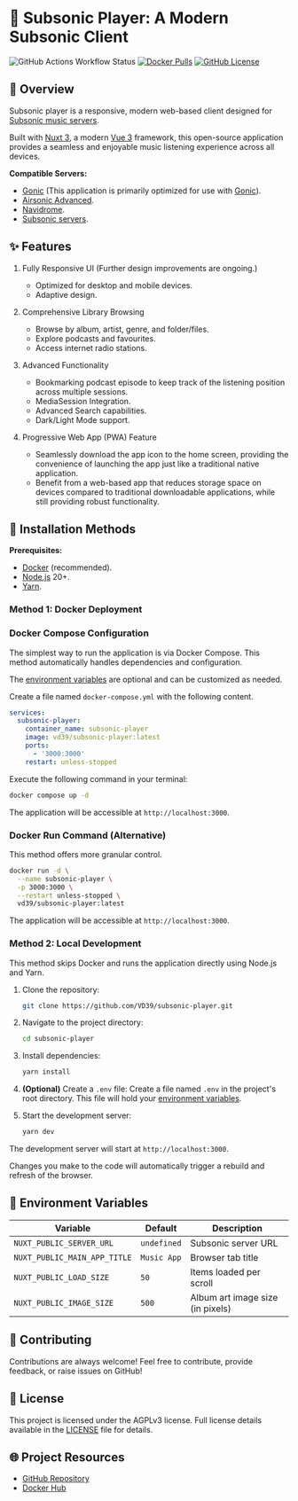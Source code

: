 # 🎵 Subsonic Player: A Modern Subsonic Client

![GitHub Actions Workflow Status][action-workflow]
[![Docker Pulls][docker-pulls]][docker-hub]
[![GitHub License][github-license]][license]

## 📝 Overview

Subsonic player is a responsive, modern web-based client designed for [Subsonic music servers][subsonic].

Built with [Nuxt 3][nuxt], a modern [Vue 3][vue] framework, this open-source application provides a seamless and enjoyable music listening experience across all devices.

**Compatible Servers:**

- [Gonic][gonic] (This application is primarily optimized for use with [Gonic][gonic]).
- [Airsonic Advanced][airsonic].
- [Navidrome][navidrome].
- [Subsonic servers][subsonic].

## ✨ Features

1. Fully Responsive UI (Further design improvements are ongoing.)

   - Optimized for desktop and mobile devices.
   - Adaptive design.

2. Comprehensive Library Browsing

   - Browse by album, artist, genre, and folder/files.
   - Explore podcasts and favourites.
   - Access internet radio stations.

3. Advanced Functionality

   - Bookmarking podcast episode to keep track of the listening position across multiple sessions.
   - MediaSession Integration.
   - Advanced Search capabilities.
   - Dark/Light Mode support.

4. Progressive Web App (PWA) Feature
   - Seamlessly download the app icon to the home screen, providing the convenience of launching the app just like a traditional native application.
   - Benefit from a web-based app that reduces storage space on devices compared to traditional downloadable applications, while still providing robust functionality.

## 🚀 Installation Methods

**Prerequisites:**

- [Docker][docker] (recommended).
- [Node.js][nodejs] 20+.
- [Yarn][yarn].

### Method 1: Docker Deployment

### Docker Compose Configuration

The simplest way to run the application is via Docker Compose. This method automatically handles dependencies and configuration.

The [environment variables][env-vars] are optional and can be customized as needed.

Create a file named `docker-compose.yml` with the following content.

```yml
services:
  subsonic-player:
    container_name: subsonic-player
    image: vd39/subsonic-player:latest
    ports:
      - '3000:3000'
    restart: unless-stopped
```

Execute the following command in your terminal:

```bash
docker compose up -d
```

The application will be accessible at `http://localhost:3000`.

### Docker Run Command (Alternative)

This method offers more granular control.

```bash
docker run -d \
  --name subsonic-player \
  -p 3000:3000 \
  --restart unless-stopped \
  vd39/subsonic-player:latest
```

The application will be accessible at `http://localhost:3000`.

### Method 2: Local Development

This method skips Docker and runs the application directly using Node.js and Yarn.

1. Clone the repository:

   ```bash
   git clone https://github.com/VD39/subsonic-player.git
   ```

2. Navigate to the project directory:

   ```bash
   cd subsonic-player
   ```

3. Install dependencies:

   ```bash
   yarn install
   ```

4. **(Optional)** Create a `.env` file: Create a file named `.env` in the project's root directory. This file will hold your [environment variables][env-vars].

5. Start the development server:

   ```bash
   yarn dev
   ```

The development server will start at `http://localhost:3000`.

Changes you make to the code will automatically trigger a rebuild and refresh of the browser.

## 🔧 Environment Variables

| Variable                     | Default     | Description                      |
| ---------------------------- | ----------- | -------------------------------- |
| `NUXT_PUBLIC_SERVER_URL`     | `undefined` | Subsonic server URL              |
| `NUXT_PUBLIC_MAIN_APP_TITLE` | `Music App` | Browser tab title                |
| `NUXT_PUBLIC_LOAD_SIZE`      | `50`        | Items loaded per scroll          |
| `NUXT_PUBLIC_IMAGE_SIZE`     | `500`       | Album art image size (in pixels) |

## 🤝 Contributing

Contributions are always welcome! Feel free to contribute, provide feedback, or raise issues on GitHub!

## 📄 License

This project is licensed under the AGPLv3 license. Full license details available in the [LICENSE][license] file for details.

## 🌐 Project Resources

- [GitHub Repository][github]
- [Docker Hub][docker-hub]

<!-- Links -->

[nuxt]: https://nuxt.com/
[vue]: https://vuejs.org/
[gonic]: https://github.com/sentriz/gonic/
[airsonic]: https://github.com/airsonic-advanced/airsonic-advanced/
[navidrome]: https://github.com/navidrome/navidrome/
[subsonic]: https://github.com/topics/subsonic/
[docker]: https://www.docker.com/
[nodejs]: https://nodejs.org/
[yarn]: https://yarnpkg.com/
[env-vars]: #-environment-variables
[license]: LICENSE
[github]: https://github.com/VD39/subsonic-player
[docker-hub]: https://hub.docker.com/r/vd39/subsonic-player

<!-- Badges -->

[action-workflow]: https://img.shields.io/github/actions/workflow/status/VD39/subsonic-player/ci.yml?logo=githubactions&style=flat-square
[docker-pulls]: https://img.shields.io/docker/pulls/vd39/subsonic-player?logo=githubactions&style=flat-square
[github-license]: https://img.shields.io/github/license/VD39/subsonic-player?logo=githubactions&style=flat-square
